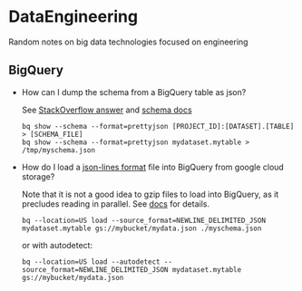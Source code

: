 # DataEngineering
Random notes on big data technologies focused on engineering

## BigQuery

- How can I dump the schema from a BigQuery table as json?

  See [StackOverflow answer](https://stackoverflow.com/a/50921844/459633) and [schema docs]
  ```
  bq show --schema --format=prettyjson [PROJECT_ID]:[DATASET].[TABLE] > [SCHEMA_FILE]
  bq show --schema --format=prettyjson mydataset.mytable > /tmp/myschema.json
  ```
[schema docs]: https://cloud.google.com/bigquery/docs/managing-table-schemas
- How do I load a [json-lines format](http://jsonlines.org/) file into BigQuery from google cloud storage?

  Note that it is not a good idea to gzip files to load into BigQuery, as it precludes reading in parallel. See [docs](https://cloud.google.com/bigquery/docs/loading-data-cloud-storage-json) for details.
  ```
  bq --location=US load --source_format=NEWLINE_DELIMITED_JSON mydataset.mytable gs://mybucket/mydata.json ./myschema.json
  ```
  or with autodetect:
  ```
  bq --location=US load --autodetect --source_format=NEWLINE_DELIMITED_JSON mydataset.mytable gs://mybucket/mydata.json
  ```
  
